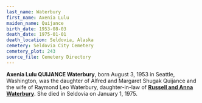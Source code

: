 ```yaml
---
last_name: Waterbury
first_name: Axenia Lulu
maiden_name: Quijance
birth_date: 1953-08-03
death_date: 1975-01-01
death_location: Seldovia, Alaska
cemetery: Seldovia City Cemetery
cemetery_plot: 243
source_file: Cemetery Directory
---
```

**Axenia Lulu QUIJANCE Waterbury**, born August 3, 1953 in Seattle, Washington, was the daughter of Alfred and Margaret Shugak Quijance and the wife of Raymond Leo Waterbury, daughter-in-law of [**Russell and Anna Waterbury**](Waterbury_Russell_Sr.md). She died in Seldovia on January 1, 1975.
